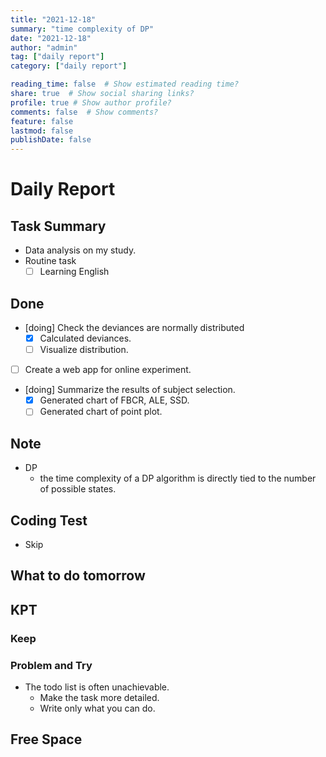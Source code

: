 ```yaml
---
title: "2021-12-18"
summary: "time complexity of DP"
date: "2021-12-18"
author: "admin"
tag: ["daily report"]
category: ["daily report"]

reading_time: false  # Show estimated reading time?
share: true  # Show social sharing links?
profile: true # Show author profile?
comments: false  # Show comments?
feature: false
lastmod: false
publishDate: false
---
```


# Daily Report

## Task Summary

- Data analysis on my study.
- Routine task
  - [ ] Learning English

## Done

- [doing] Check the deviances are normally distributed 
  - [x] Calculated deviances.
  - [ ] Visualize distribution.
- [ ] Create a web app for online experiment.
- [doing] Summarize the results of subject selection.
  - [x] Generated chart of FBCR, ALE, SSD.
  - [ ] Generated chart of point plot.

## Note

- DP
  - the time complexity of a DP algorithm is directly tied to the number of possible states.

## Coding Test

- Skip

## What to do tomorrow

## KPT

### Keep

### Problem and Try

- The todo list is often unachievable.
  - Make the task more detailed.
  - Write only what you can do. 

## Free Space

